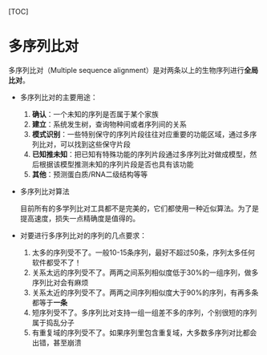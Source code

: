 [TOC]

# 多序列比对

多序列比对（Multiple sequence alignment）是对两条以上的生物序列进行**全局比对**。

- 多序列比对的主要用途：

  1. **确认**：一个未知的序列是否属于某个家族
  2. **建立**：系统发生树，查询物种间或者序列间的关系
  3. **模式识别**：一些特别保守的序列片段往往对应重要的功能区域，通过多序列比对，可以找到这些保守片段
  4. **已知推未知**：把已知有特殊功能的序列片段通过多序列比对做成模型，然后根据该模型推测未知的序列片段是否也具有该功能
  5. **其他**：预测蛋白质/RNA二级结构等等

- 多序列比对算法

  目前所有的多学列比对工具都不是完美的，它们都使用一种近似算法。为了是提高速度，损失一点精确度是值得的。

- 对要进行多序列比对的序列的几点要求：

  1. 太多的序列受不了。一般10-15条序列，最好不超过50条，序列太多任何软件都受不了！
  2. 关系太远的序列受不了。两两之间系列相似度低于30%的一组序列，做多序列比对会有麻烦
  3. 关系太近的序列受不了。两两之间序列相似度大于90%的序列，有再多条都等于**一条**
  4. 短序列受不了。多序列比对支持一组一组差不多的序列，个别很短的序列属于捣乱分子
  5. 有重复域的序列受不了。如果序列里包含重复域，大多数多序列对比都会出错，甚至崩溃

  